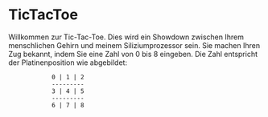 # TicTacToe
Willkommen zur Tic-Tac-Toe.  Dies wird ein Showdown zwischen Ihrem menschlichen Gehirn und meinem Siliziumprozessor sein.
Sie machen Ihren Zug bekannt, indem Sie eine Zahl von 0 bis 8 eingeben. Die Zahl entspricht der Platinenposition wie abgebildet:
     
                0 | 1 | 2
                ---------
                3 | 4 | 5
                ---------
                6 | 7 | 8

